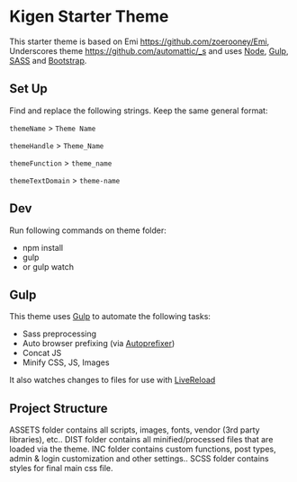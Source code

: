 Kigen Starter Theme
=================

This starter theme is based on Emi https://github.com/zoerooney/Emi, Underscores theme https://github.com/automattic/_s and uses [Node](https://nodejs.org/), [Gulp](http://gulpjs.com/), [SASS](http://sass-lang.com/) and [Bootstrap](http://getbootstrap.com/).

Set Up
------------
Find and replace the following strings. Keep the same general format:

`themeName` > `Theme Name`

`themeHandle` > `Theme_Name`

`themeFunction` > `theme_name`

`themeTextDomain` > `theme-name`

Dev
------------
Run following commands on theme folder:
* npm install
* gulp
* or gulp watch

Gulp
------------
This theme uses [Gulp](http://gulpjs.com/) to automate the following tasks:
* Sass preprocessing
* Auto browser prefixing (via [Autoprefixer](https://github.com/ai/autoprefixer))
* Concat JS
* Minify CSS, JS, Images

It also watches changes to files for use with [LiveReload](http://livereload.com/)

Project Structure
-----------------
ASSETS folder contains all scripts, images, fonts, vendor (3rd party libraries), etc..
DIST folder contains all minified/processed files that are loaded via the theme.
INC folder contains custom functions, post types, admin & login customization and other settings..
SCSS folder contains styles for final main css file.